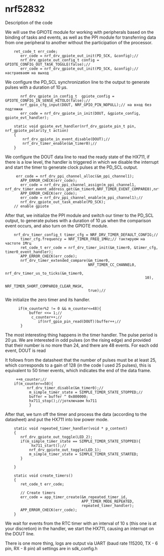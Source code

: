 # nrf52832
Description of the code

We will use the GPIOTE module for working with peripherals based on the binding of tasks and events, as well as the PPI module for transferring data from one peripheral to another without the participation of the processor.

        ret_code_t err_code;
           err_code = nrf_drv_gpiote_out_init(PD_SCK, &config);//
           nrf_drv_gpiote_out_config_t config = GPIOTE_CONFIG_OUT_TASK_TOGGLE(false);//
           err_code = nrf_drv_gpiote_out_init(PD_SCK, &config);//настраеваем на выход

We configure the PD_SCL synchronization line to the output to generate pulses with a duration of 10 μs.

           nrf_drv_gpiote_in_config_t  gpiote_config = GPIOTE_CONFIG_IN_SENSE_HITOLO(false);//  
           nrf_gpio_cfg_input(DOUT, NRF_GPIO_PIN_NOPULL);// на вход без подтяжки
           err_code = nrf_drv_gpiote_in_init(DOUT, &gpiote_config, gpiote_evt_handler); 

        static void gpiote_evt_handler(nrf_drv_gpiote_pin_t pin, nrf_gpiote_polarity_t action)
        {
            nrf_drv_gpiote_in_event_disable(DOUT);//
            nrf_drv_timer_enable(&m_timer0);//
        }


We configure the DOUT data line to read the ready state of the HX711, if there is a low level, the handler is triggered in which we disable the interrupt and start the timer to generate clock pulses at the PD_SCL output.

         err_code = nrf_drv_ppi_channel_alloc(&m_ppi_channel1);
           APP_ERROR_CHECK(err_code);
           err_code = nrf_drv_ppi_channel_assign(m_ppi_channel1, nrf_drv_timer_event_address_get(&m_timer0,NRF_TIMER_EVENT_COMPARE0),nrf_drv_gpiote_out_task_addr_get(PD_SCK)); 
           APP_ERROR_CHECK(err_code);
           err_code = nrf_drv_ppi_channel_enable(m_ppi_channel1);// 
           nrf_drv_gpiote_out_task_enable(PD_SCK); 
        // enable gpiote
After that, we initialize the PPI module and switch our timer to the PD_SCL output, to generate pulses with a duration of 10 μs when the comparison event occurs, and also turn on the GPIOTE module.

        nrf_drv_timer_config_t timer_cfg = NRF_DRV_TIMER_DEFAULT_CONFIG;//  
           timer_cfg.frequency = NRF_TIMER_FREQ_1MHz;// тактируем на частоте 1Мгц
           ret_code_t err_code = nrf_drv_timer_init(&m_timer0, &timer_cfg, timer0_event_handler);
           APP_ERROR_CHECK(err_code);
           nrf_drv_timer_extended_compare(&m_timer0,
                                          NRF_TIMER_CC_CHANNEL0,
                                          nrf_drv_timer_us_to_ticks(&m_timer0,
                                                                    10),
                                          NRF_TIMER_SHORT_COMPARE0_CLEAR_MASK,
                                          true);//  

We initialize the zero timer and its handler.

          if(m_counter%2 != 0 && m_counter<=48){
               buffer <<= 1;// 
                c_counter++;//  
                   if(nrf_gpio_pin_read(DOUT))buffer++;// 
           }

The most interesting thing happens in the timer handler. The pulse period is 20 μs. We are interested in odd pulses (on the rising edge) and provided that their number is no more than 24, and there are 48 events. For each odd event, DOUT is read


It follows from the datasheet that the number of pulses must be at least 25, which corresponds to a gain of 128 (in the code I used 25 pulses), this is equivalent to 50 timer events, which indicates the end of the data frame.


         ++m_counter;//  
        if(m_counter==50){
              nrf_drv_timer_disable(&m_timer0);//  
               m_simple_timer_state = SIMPLE_TIMER_STATE_STOPPED;//
               buffer = buffer ^ 0x800000;
               hx711_stop();//jотключаем hx711
               }
   

After that, we turn off the timer and process the data (according to the datasheet) and put the HX711 into low power mode.

        static void repeated_timer_handler(void * p_context)
        {
           nrf_drv_gpiote_out_toggle(LED_2);
           if(m_simple_timer_state == SIMPLE_TIMER_STATE_STOPPED){
                hx711_start();//  
               nrf_drv_gpiote_out_toggle(LED_1);
               m_simple_timer_state = SIMPLE_TIMER_STATE_STARTED;
           }

        }

        static void create_timers()
        {
           ret_code_t err_code;

           // Create timers
           err_code = app_timer_create(&m_repeated_timer_id,
                                       APP_TIMER_MODE_REPEATED,
                                       repeated_timer_handler);
           APP_ERROR_CHECK(err_code);
        }

We wait for events from the RTC timer with an interval of 10 s (this one is at your discretion) in the handler, we start the HX711, causing an interrupt on the DOUT line.

There is one more thing, logs are output via UART (baud rate 115200, TX - 6 pin, RX - 8 pin) all settings are in sdk_config.h
